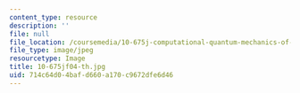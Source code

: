 ```yaml
---
content_type: resource
description: ''
file: null
file_location: /coursemedia/10-675j-computational-quantum-mechanics-of-molecular-and-extended-systems-fall-2004/714c64d04bafd660a170c9672dfe6d46_10-675jf04-th.jpg
file_type: image/jpeg
resourcetype: Image
title: 10-675jf04-th.jpg
uid: 714c64d0-4baf-d660-a170-c9672dfe6d46
---
```

